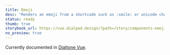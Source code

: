 ```yaml
---
title: Emoji
desc: "Renders an emoji from a shortcode such as :smile: or unicode character such as 😄."
status: ready
thumb: true
storybook_url: https://vue.dialpad.design/?path=/story/components-emoji--default
no_preview: true
---
```


<aside class="d-notice d-notice--info d-mt24 d-wmx100p" role="status" aria-hidden="false">
  <div class="d-notice__icon">
    <dt-icon name="info"></dt-icon>
  </div>
  <div class="d-notice__content d-stack4">
    <p class="d-notice__message">
      Currently documented in <a target="_blank" href="https://vue.dialpad.design/?path=/docs/components-emoji--default" class="d-link d-link--muted">Dialtone Vue</a>.
    </p>
  </div>
</aside>
